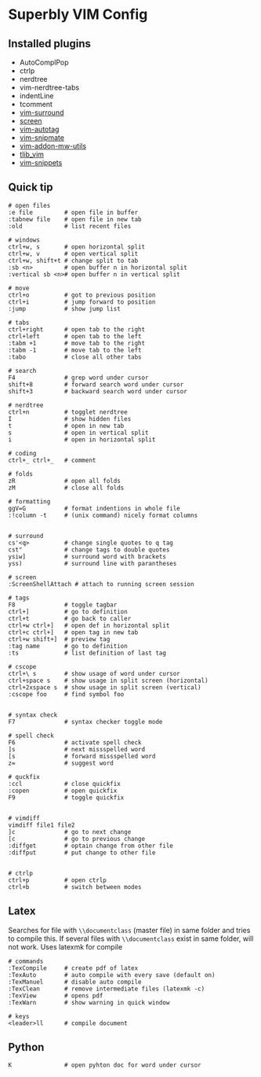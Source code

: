 Superbly VIM Config
===================


Installed plugins
-----------------

+ AutoComplPop
+ ctrlp
+ nerdtree
+ vim-nerdtree-tabs
+ indentLine
+ tcomment
+ [vim-surround](https://github.com/tpope/vim-surround)
+ [screen](https://github.com/ervandew/screen)
+ [vim-autotag](https://github.com/craigemery/vim-autotag)
+ [vim-snipmate](https://github.com/garbas/vim-snipmate)
+ [vim-addon-mw-utils](https://github.com/MarcWeber/vim-addon-mw-utils.git)
+ [tlib_vim](https://github.com/tomtom/tlib_vim.git)
+ [vim-snippets](https://github.com/honza/vim-snippets.git)




Quick tip
---------

```
# open files
:e file         # open file in buffer
:tabnew file    # open file in new tab
:old            # list recent files

# windows
ctrl+w, s       # open horizontal split
ctrl+w, v       # open vertical split
ctrl+w, shift+t # change split to tab
:sb <n>         # open buffer n in horizontal split
:vertical sb <n># open buffer n in vertical split

# move
ctrl+o          # got to previous position
ctrl+i          # jump forward to position
:jump           # show jump list

# tabs
ctrl+right      # open tab to the right 
ctrl+left       # open tab to the left 
:tabm +1        # move tab to the right
:tabm -1        # move tab to the left
:tabo           # close all other tabs

# search 
F4              # grep word under cursor
shift+8         # forward search word under cursor
shift+3         # backward search word under cursor

# nerdtree
ctrl+n          # togglet nerdtree
I               # show hidden files
t               # open in new tab
s               # open in vertical split
i               # open in horizontal split

# coding
ctrl+_ ctrl+_   # comment

# folds
zR              # open all folds
zM              # close all folds

# formatting
ggV=G           # format indentions in whole file
:!column -t     # (unix command) nicely format columns


# surround
cs'<q>          # change single quotes to q tag
cst"            # change tags to double quotes
ysiw]           # surround word with brackets
yss)            # surround line with parantheses

# screen 
:ScreenShellAttach # attach to running screen session

# tags
F8              # toggle tagbar
ctrl+]          # go to definition
ctrl+t          # go back to caller
ctrl+w ctrl+]   # open def in horizontal split
ctrl+c ctrl+]   # open tag in new tab
ctrl+w shift+]  # preview tag 
:tag name       # go to definition
:ts             # list definition of last tag

# cscope        
ctrl+\ s        # show usage of word under cursor
ctrl+space s    # show usage in split screen (horizontal)
ctrl+2xspace s  # show usage in split screen (vertical)
:cscope foo     # find symbol foo


# syntax check
F7              # syntax checker toggle mode 

# spell check
F6              # activate spell check
]s              # next missspelled word
[s              # forward missspelled word
z=              # suggest word

# quckfix
:ccl            # close quickfix
:copen          # open quickfix
F9              # toggle quickfix


# vimdiff
vimdiff file1 file2
]c              # go to next change
[c              # go to previous change
:diffget        # optain change from other file
:diffput        # put change to other file


# ctrlp
ctrl+p          # open ctrlp
ctrl+b          # switch between modes

```

Latex
-----

Searches for file with `\\documentclass` (master file) in same folder and tries to compile this.
If several files with `\\documentclass` exist in same folder, will not work.
Uses latexmk for compile

```
# commands
:TexCompile     # create pdf of latex
:TexAuto        # auto compile with every save (default on)
:TexManuel      # disable auto compile
:TexClean       # remove intermediate files (latexmk -c)
:TexView        # opens pdf 
:TexWarn        # show warning in quick window

# keys
<leader>ll      # compile document
```

Python
------

```
K               # open pyhton doc for word under cursor
```
